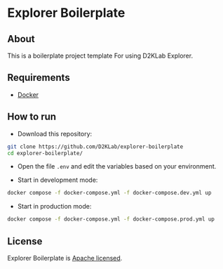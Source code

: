 # Explorer Boilerplate

## About

This is a boilerplate project template For using D2KLab Explorer.

## Requirements

* [Docker](https://docs.docker.com/engine/)

## How to run

- Download this repository:

```bash
git clone https://github.com/D2KLab/explorer-boilerplate
cd explorer-boilerplate/
```

- Open the file `.env` and edit the variables based on your environment.

- Start in development mode:

```bash
docker compose -f docker-compose.yml -f docker-compose.dev.yml up
```

- Start in production mode:

```bash
docker compose -f docker-compose.yml -f docker-compose.prod.yml up
```

## License

Explorer Boilerplate is [Apache licensed](https://github.com/D2KLab/explorer-boilerplate/blob/main/LICENSE).
